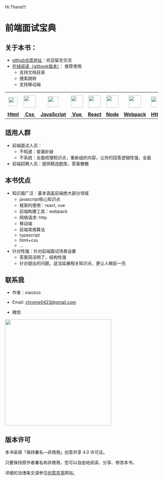 Hi There!!!

# 前端面试宝典





## 关于本书：

- [github仓库地址](https://github.com/tuihou123321/FE-interview)：欢迎留言交流
- [在线阅读（gitbook版本）](https://xz-fe-interview.gitbook.io/fe-interview/~/settings/customization)： 推荐使用
  - 支持文档目录
  - 搜索跳转
  - 支持移动端





<table display="table">
    <tr>
        <th align="center"><b> <a href="https://github.com/tuihou123321/FE-interview/blob/master/html.md"><img src="http://img-static.yidengxuetang.com/wxapp/github-img/html1.png" width="30px" > </b></th>
        <th align="center"><b><a href="https://github.com/tuihou123321/FE-interview/blob/master/css.md"><img src="http://img-static.yidengxuetang.com/wxapp/github-img/css.png" width="40px" > </b></th>
        <th align="center"><b><a href="https://github.com/tuihou123321/FE-interview/blob/master/js.md"><img src="http://img-static.yidengxuetang.com/wxapp/github-img/javascript1.png" width="35px" ></b></th>
        <th align="center"><b><a href="https://github.com/tuihou123321/FE-interview/blob/master/vue.md"><img src="http://img-static.yidengxuetang.com/wxapp/github-img/vue.svg" width="40px" ></b></th>
        <th align="center"><b><a href="https://github.com/tuihou123321/FE-interview/blob/master/react.md"><img src="http://img-static.yidengxuetang.com/wxapp/wx/react_icon_v1.png" width="40px" ></b></th>
        <th align="center"><b><a href="https://github.com/tuihou123321/FE-interview/blob/master/node.md"><img src="http://img-static.yidengxuetang.com/wxapp/github-img/node1.png" width="40px" ></b></th>
        <th align="center"><b><a href="https://github.com/tuihou123321/FE-interview/blob/master/webpack.md"><img src="http://img-static.yidengxuetang.com/wxapp/github-img/webpack.svg" width="40px" ></b></th>
        <th align="center"><b><a href="https://github.com/tuihou123321/FE-interview/blob/master/http.md"><img src="http://img-static.yidengxuetang.com/wxapp/github-img/http1.png" width="35px" ></b></th>
        <th align="center"><b><a href="https://github.com/tuihou123321/FE-interview/blob/master/%E7%AE%97%E6%B3%95.md"><img src="http://img-static.yidengxuetang.com/wxapp/github-img/algorithm3.svg" width="52px" ></b></th>
        <th align="center"><b><a href="https://github.com/tuihou123321/FE-interview/blob/master/other.md"><img src="http://img-static.yidengxuetang.com/wxapp/wx/other_iocn_v2.png" width="38px" > </b></th>
    </tr>
    <tr>
        <td align="center"><b><a href="https://github.com/tuihou123321/FE-interview/blob/master/html.md">Html</a></b></td>
        <td align="center"><b><a href="https://github.com/tuihou123321/FE-interview/blob/master/css.md">&nbsp;Css&nbsp; </a></b></td>
        <td align="center"><b><a href="https://github.com/tuihou123321/FE-interview/blob/master/js.md">JavaScript</a></b></td>
        <td align="center"><b><a href="https://github.com/tuihou123321/FE-interview/blob/master/vue.md">&nbsp;Vue&nbsp;</a></b></td>
        <td align="center"><b><a href="https://github.com/tuihou123321/FE-interview/blob/master/react.md">React</a></b></td>
        <td align="center"><b><a href="https://github.com/tuihou123321/FE-interview/blob/master/node.md">Node</a></b></td>
        <td align="center"><b><a href="https://github.com/tuihou123321/FE-interview/blob/master/webpack.md">Webpack</a></b></td>
        <td align="center"><b><a href="https://github.com/tuihou123321/FE-interview/blob/master/http.md">Http</a></b></td>
        <td align="center"><b><a href="https://github.com/tuihou123321/FE-interview/blob/master/%E7%AE%97%E6%B3%95.md">Algorithm</a></b></td>
        <td align="center"><b><a href="https://github.com/tuihou123321/FE-interview/blob/master/other.md">Other</a></b></td>
    </tr>
</table>




## 适用人群

- 前端面试人员：
  - 不知道：查漏补缺
  - 不系统：全面梳理知识点，重新组织内容，让你的回答逻辑性强，全面
- 前端招聘人员：提供精选题库，答案梗概





## 本书优点

- 知识面广泛：基本涵盖前端绝大部分领域
  - javascript核心知识点
  - 框架的使用：react, vue
  - 前端构建工具：webpack
  - 网络请求: http
  - 移动端
  - 前端常用算法
  - typescript
  - html+css
  - ...
- 针对性强：针对前端面试场景设置
  - 答案简洁明了，结构性强
  - 针对提出的问题，适当延展相关知识点，更让人眼前一亮





## 联系我

- 作者：xiaozuo
- Email: chrome0423@gmail.com

- 微信

<img src="https://i.loli.net/2021/03/03/QrvJxNw51OLB3hf.png" width="350px"/>





## 版本许可



本书采用「保持署名—非商用」创意共享 4.0 许可证。

只要保持原作者署名和非商用，您可以自由地阅读、分享、修改本书。

详细的法律条文请参见[创意共享](http://creativecommons.org/licenses/by-nc/4.0/)网站。
